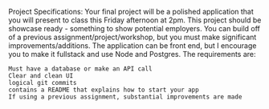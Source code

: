 Project Specifications:
Your final project will be a polished application that you will present to class this Friday afternoon at 2pm. This project should be showcase ready - something to show potential employers. You can build off of a previous assignment/project/workshop, but you must make significant improvements/additions. The application can be front end, but I encourage you to make it fullstack and use Node and Postgres. The requirements are:

    Must have a database or make an API call 
    Clear and clean UI 
    logical git commits
    contains a README that explains how to start your app 
    If using a previous assignment, substantial improvements are made

